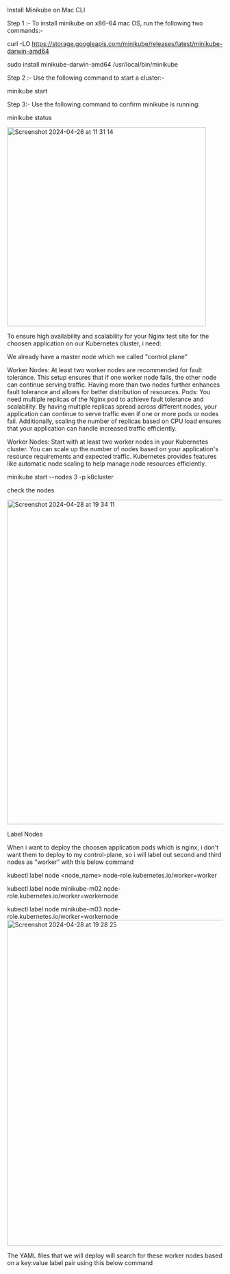 Install Minikube on Mac CLI

Step 1 :- To install minikube on x86–64 mac OS, run the following two commands:-

curl -LO https://storage.googleapis.com/minikube/releases/latest/minikube-darwin-amd64 

sudo install minikube-darwin-amd64 /usr/local/bin/minikube

Step 2 :- Use the following command to start a cluster:-

minikube start

Step 3:- Use the following command to confirm minikube is running:

minikube status

<img width="464" alt="Screenshot 2024-04-26 at 11 31 14" src="https://github.com/debolek/Debolek_Devops_Task/assets/37187773/6ec097d7-b87e-48b8-9a97-76bbd02e3fde">



To ensure high availability and scalability for your Nginx test site for the choosen application on our Kubernetes cluster, i need:

We already have a master node which we called "control plane" 

Worker Nodes: At least two worker nodes are recommended for fault tolerance. This setup ensures that if one worker node fails, the other node can continue serving traffic. Having more than two nodes further enhances fault tolerance and allows for better distribution of resources.
Pods: You need multiple replicas of the Nginx pod to achieve fault tolerance and scalability. By having multiple replicas spread across different nodes, your application can continue to serve traffic even if one or more pods or nodes fail. Additionally, scaling the number of replicas based on CPU load ensures that your application can handle increased traffic efficiently.


Worker Nodes: Start with at least two worker nodes in your Kubernetes cluster. You can scale up the number of nodes based on your application's resource requirements and expected traffic. Kubernetes provides features like automatic node scaling to help manage node resources efficiently.


minikube start --nodes 3 -p k8cluster

check the nodes 

<img width="756" alt="Screenshot 2024-04-28 at 19 34 11" src="https://github.com/debolek/Debolek_Devops_Task/assets/37187773/a91e2b79-b885-4fb2-a7dc-2c4f478cc47e">



Label Nodes 

When i want to deploy the choosen application pods which is nginx, i don't want them to deploy to my control-plane, so i will label out second and third nodes as "worker"  with this below command 

kubectl label node <node_name> node-role.kubernetes.io/worker=worker

kubectl label node minikube-m02 node-role.kubernetes.io/worker=workernode

kubectl label node minikube-m03 node-role.kubernetes.io/worker=workernode
<img width="759" alt="Screenshot 2024-04-28 at 19 28 25" src="https://github.com/debolek/Debolek_Devops_Task/assets/37187773/6b44713a-4c5b-4fac-927a-284860327388">





The YAML files that we will deploy will search for these worker nodes based on a key:value label pair using this below command 



